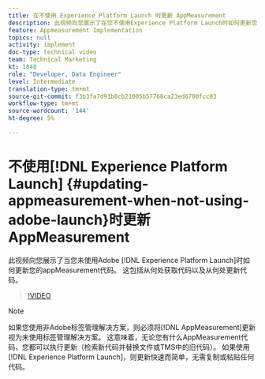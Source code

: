 ```yaml
---
title: 在不使用 Experience Platform Launch 时更新 AppMeasurement
description: 此视频向您展示了在您不使用Experience Platform Launch时如何更新您的appMeasurement代码。 这包括从何处获取代码以及从何处更新代码。
feature: Appmeasurement Implementation
topics: null
activity: implement
doc-type: technical video
team: Technical Marketing
kt: 1848
role: "Developer, Data Engineer"
level: Intermediate
translation-type: tm+mt
source-git-commit: f3b3fa7d91b0cb21005b57768ca23ed6700fcc03
workflow-type: tm+mt
source-wordcount: '144'
ht-degree: 5%

---
```



# 不使用[!DNL Experience Platform Launch] {#updating-appmeasurement-when-not-using-adobe-launch}时更新AppMeasurement

此视频向您展示了当您未使用Adobe [!DNL Experience Platform Launch]时如何更新您的appMeasurement代码。 这包括从何处获取代码以及从何处更新代码。

>[!VIDEO](https://video.tv.adobe.com/v/25913/?quality=12)

>[!NOTE]
>
>如果您使用非Adobe标签管理解决方案，则必须将[!DNL AppMeasurement]更新视为未使用标签管理解决方案。 这意味着，无论您有什么AppMeasurement代码，您都可以执行更新（检索新代码并替换文件或TMS中的旧代码）。 如果使用[!DNL Experience Platform Launch]，则更新快速而简单，无需复制或粘贴任何代码。
